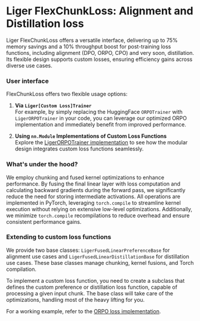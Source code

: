 # Liger FlexChunkLoss: Alignment and Distillation loss 

Liger FlexChunkLoss offers a versatile interface, delivering up to 75% memory savings and a 10% throughput boost for post-training loss functions, including alignment (DPO, ORPO, CPO) and very soon, distillation. Its flexible design supports custom losses, ensuring efficiency gains across diverse use cases.

### User interface

FlexChunkLoss offers two flexible usage options:  

1. **Via `Liger[Custom Loss]Trainer`**  
   For example, by simply replacing the HuggingFace `ORPOTrainer` with `LigerORPOTrainer` in your code, you can leverage our optimized ORPO implementation and immediately benefit from improved performance.  

2. **Using `nn.Module` Implementations of Custom Loss Functions**  
   Explore the [LigerORPOTrainer implementation](https://github.com/linkedin/Liger-Kernel/blob/main/src/liger_kernel/transformers/orpo_trainer.py) to see how the modular design integrates custom loss functions seamlessly.  

### What's under the hood?

We employ chunking and fused kernel optimizations to enhance performance. By fusing the final linear layer with loss computation and calculating backward gradients during the forward pass, we significantly reduce the need for storing intermediate activations. All operations are implemented in PyTorch, leveraging `torch.compile` to streamline kernel execution without relying on extensive low-level optimizations. Additionally, we minimize `torch.compile` recompilations to reduce overhead and ensure consistent performance gains.

### Extending to custom loss functions

We provide two base classes: `LigerFusedLinearPreferenceBase` for alignment use cases and `LigerFusedLinearDistillationBase` for distillation use cases. These base classes manage chunking, kernel fusions, and Torch compilation.

To implement a custom loss function, you need to create a subclass that defines the custom preference or distillation loss function, capable of processing a given input chunk. The base class will take care of the optimizations, handling most of the heavy lifting for you.

For a working example, refer to the [ORPO loss implementation](https://github.com/linkedin/Liger-Kernel/blob/main/src/liger_kernel/chunked_loss/orpo_loss.py).